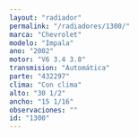 ```yaml
---
layout: "radiador"
permalink: "/radiadores/1300/"
marca: "Chevrolet"
modelo: "Impala"
ano: "2002"
motor: "V6 3.4 3.8"
transmision: "Automática"
parte: "432297"
clima: "Con clima"
alto: "30 1/2"
ancho: "15 1/16"
observaciones: ""
id: "1300"
---
```


